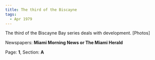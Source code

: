 ```yaml
---  
title: The third of the Biscayne  
tags:  
  - Apr 1979  
---  
```

  
The third of the Biscayne Bay series deals with development. [Photos]  
  
Newspapers: **Miami Morning News or The Miami Herald**  
  
Page: **1**, Section: **A** 
